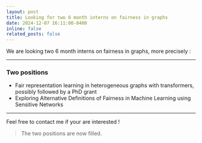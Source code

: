 ```yaml
---
layout: post
title: Looking for two 6 month interns on fairness in graphs
date: 2024-12-07 16:11:00-0400
inline: false
related_posts: false
---
```


We are looking two 6 month interns on fairness in graphs, more precisely :

---


### Two positions

<ul>
    <li>Fair representation learning in heterogeneous graphs with transformers, possibly followed by a PhD grant</li>
    <li>Exploring Alternative Definitions of Fairness in Machine Learning using Sensitive Networks</li>

</ul>



---

Feel free to contact me if your are interested !

> The two positions are now filled.


